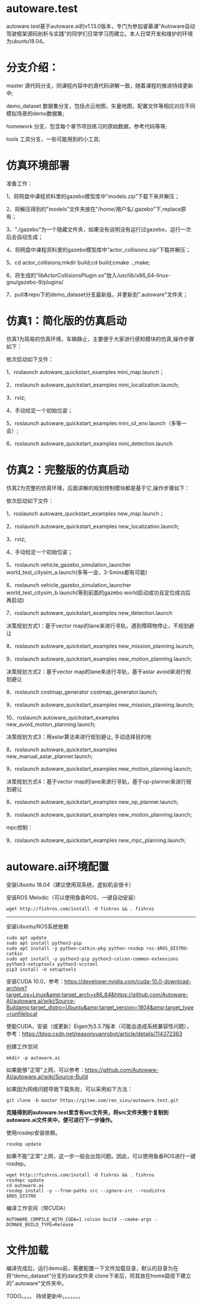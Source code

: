 # autoware.test
autoware.test基于autoware.ai的v1.13.0版本，专门为参加睿慕课“Autoware自动驾驶框架源码剖析与实践”的同学们日常学习而建立。本人日常开发和维护的环境为ubuntu18.04。

# 分支介绍：
master 源代码分支，同课程内容中的源代码讲解一致，随着课程的推进持续更新中;

demo_dataset 数据集分支，包括点云地图，矢量地图，配置文件等相应对应不同模拟场景的demo数据集;

homework 分支，包含每个章节项目练习的原始数据，参考代码等等;

tools 工具分支，一些可能用到的小工具;

# 仿真环境部署

准备工作：

1、将网盘中课程资料里的gazebo模型库中"models.zip"下载下来并解压；

2、将解压得到的"models"文件夹放在"/home/用户名/.gazebo"下,replace原有；

3、"./gazebo"为一个隐藏文件夹，如果没有说明没有运行过gazebo，运行一次后会自动生成；

4、将网盘中课程资料里的gazebo模型库中"actor_collisions.zip"下载并解压；

5、cd actor_collisions;mkdir build;cd build;cmake ..;make;

6、将生成的"libActorCollisionsPlugin.so"放入/usr/lib/x86_64-linux-gnu/gazebo-9/plugins/

7、pull本repo下的demo_dataset分支最新版，并更新到".autoware"文件夹；

# 仿真1：简化版的仿真启动

仿真1为简易的仿真环境，车辆静止，主要便于大家进行感知模块的仿真,操作步骤如下：

依次启动如下文件：

1、roslaunch autoware_quickstart_examples mini_map.launch；

2、roslaunch autoware_quickstart_examples mini_localization.launch;

3、rviz;

4、手动给定一个初始位姿；

5、roslaunch autoware_quickstart_examples mini_sil_env.launch（多等一会）;

6、roslaunch autoware_quickstart_examples mini_detection.launch

# 仿真2：完整版的仿真启动

仿真2为完整的仿真环境，后面讲解的规划控制模块都是基于它,操作步骤如下：

依次启动如下文件：

1、roslaunch autoware_quickstart_examples new_map.launch；

2、roslaunch autoware_quickstart_examples new_localization.launch;

3、rviz;

4、手动给定一个初始位姿；

5、roslaunch vehicle_gazebo_simulation_launcher world_test_citysim_a.launch(多等一会，3-5mins都有可能)

6、roslaunch vehicle_gazebo_simulation_launcher world_test_citysim_b.launch(等到前面的gazebo world启动成功且定位成功后再启动)

7、roslaunch autoware_quickstart_examples new_detection.launch

决策规划方式1：基于vector map的lane来进行寻轨，遇到障碍物停止，不规划避让

8、roslaunch autoware_quickstart_examples new_mission_planning.launch;

9、roslaunch autoware_quickstart_examples new_motion_planning.launch;

决策规划方式2：基于vector map的lane来进行寻轨，基于astar avoid来进行规划避让 

8、roslaunch costmap_generator costmap_generator.launch;

9、roslaunch autoware_quickstart_examples new_mission_planning.launch;

10、roslaunch autoware_quickstart_examples new_avoid_motion_planning.launch;

决策规划方式3：用astar算法来进行规划避让, 手动选择目的地 

8、roslaunch autoware_quickstart_examples new_manual_astar_planner.launch;

9、roslaunch autoware_quickstart_examples new_motion_planning.launch;

决策规划方式4：基于vector map的lane来进行寻轨，基于op-planner来进行规划避让 

8、roslaunch autoware_quickstart_examples new_op_planner.launch;

9、roslaunch autoware_quickstart_examples new_motion_planning.launch;

mpc控制：

9、roslaunch autoware_quickstart_examples new_mpc_planning.launch;
# autoware.ai环境配置

安装Ubuntu 18.04（建议使用双系统，虚拟机会很卡）

安装ROS Melodic（可以使用鱼香ROS，一键自动安装）

```shell
wget http://fishros.com/install -O fishros && . fishros
```

------

安装Ubuntu/ROS系统依赖

```shell
sudo apt update
sudo apt install python3-pip
sudo apt install -y python-catkin-pkg python-rosdep ros-$ROS_DISTRO-catkin
sudo apt install -y python3-pip python3-colcon-common-extensions python3-setuptools python3-vcstool
pip3 install -U setuptools
```

安装CUDA 10.0，参考：https://developer.nvidia.com/cuda-10.0-download-archive?target_os=Linux&amp;target_arch=x86_64&https://github.com/Autoware-AI/autoware.ai/wiki/Source-Buildamp;target_distro=Ubuntu&amp;target_version=1804&amp;target_type=runfilelocal 



使能CUDA，安装（或更新）Eigen为3.3.7版本（可能会造成系统兼容性问题），参考：https://blog.csdn.net/reasonyuanrobot/article/details/114372363



创建工作空间

```shell
mkdir -p autoware.ai
```

如果能够"正常"上网，可以参考：https://github.com/Autoware-AI/autoware.ai/wiki/Source-Build



如果因为网络问题导致下载失败，可以采用如下方法：

```
git clone -b master https://gitee.com/ren_sixu/autoware.test.git
```

**克隆得到的autoware.test里含有src文件夹，将src文件夹整个复制到autoware.ai文件夹中，便可进行下一步操作。**

使用rosdep安装依赖。

```shell
rosdep update
```

如果不能"正常"上网，这一步一般会出现问题。因此，可以使用鱼香ROS进行一键rosdep。

```shell
wget http://fishros.com/install -O fishros && . fishros
rosdepc update
cd autoware.ai
rosdep install -y --from-paths src --ignore-src --rosdistro $ROS_DISTRO
```

编译工作空间（带CUDA）

```shell
AUTOWARE_COMPILE_WITH_CUDA=1 colcon build --cmake-args -DCMAKE_BUILD_TYPE=Release
```


# 文件加载
编译完成后，运行demo前，需要配置一下文件加载目录，默认的目录为在将“demo_dataset”分支的data文件夹
clone下来后，将其放在home路径下建立的".autoware"文件夹中。


TODO。。。。 持续更新中。。。。。。。

